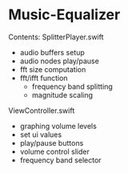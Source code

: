 # Music-Equalizer

Contents:
SplitterPlayer.swift
  - audio buffers setup
  - audio nodes play/pause
  - fft size computation
  - fft/ifft function
      - frequency band splitting
      - magnitude scaling
      
ViewController.swift
  - graphing volume levels
  - set ui values
  - play/pause buttons
  - volume control slider
  - frequency band selector
